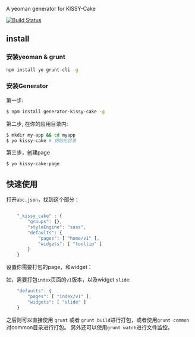 A yeoman generator for KISSY-Cake

[![Build Status](https://secure.travis-ci.org/neekey/generator-kissy-cake.png)](http://travis-ci.org/neekey/generator-kissy-cake)

## install

### 安装yeoman & grunt
````sh
npm install yo grunt-cli -g
````

### 安装Generator

第一步:

```sh
$ npm install generator-kissy-cake -g
```

第二步, 在你的应用目录内:

```sh
$ mkdir my-app && cd myapp
$ yo kissy-cake # 初始化目录
```

第三步，创建page

```sh
$ yo kissy-cake:page
```

## 快速使用

打开`abc.json`，找到这个部分：

```js

    "_kissy_cake" : {
        "groups": {},
        "styleEngine": "sass",
        "defaults": {
            "pages": [ "home/v1" ],
            "widgets": [ "tooltip" ]
        }
    }
```

设置你需要打包的page，和widget：

如，需要打包`index`页面的`v1`版本，以及widget `slide`:

```js
    "defaults": {
        "pages": [ "index/v1" ],
        "widgets": [ "slide" ]
    }
```

之后则可以直接使用 `grunt` 或者 `grunt build`进行打包，或者使用`grunt common`对common目录进行打包。
另外还可以使用`grunt watch`进行文件监控。

